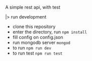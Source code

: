 A simple rest api, with test

|> run development

- clone this repository
- enter the directory, run `npm install`
- fill config on config.json
- run mongodb server `mongod`
- to run `npm run dev`
- to run test `npm run test`